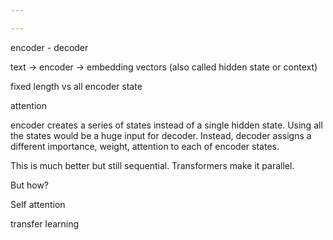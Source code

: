 ```yaml
---

---
```


encoder - decoder 

text -> encoder -> embedding vectors (also called hidden state or context)

fixed length vs all encoder state 

attention 

encoder creates a series of states instead of a single hidden state. Using all the states would be a huge input for decoder. Instead, decoder assigns a different importance, weight, attention to each of encoder  states. 

This is much better but still sequential. Transformers make it parallel. 

But how? 

Self attention 

transfer learning 